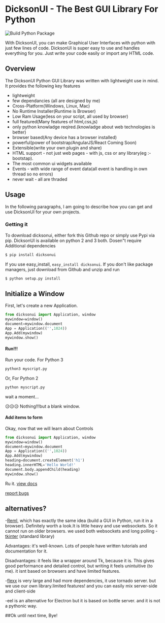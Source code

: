 # DicksonUI - The Best GUI Library For Python

![Build Python Package](https://github.com/Ksengine/DicksonUI/workflows/Build%20Python%20Package/badge.svg)

With DicksonUI, you can make Graphical User Interfaces with python with just few lines of code. DicksonUI is super easy to use and handles everything for you. Just write your code easily
or import any HTML code.

## Overview
The DicksonUI Python GUI Library was written with lightweight use in mind. It provides the following key features
- lightweight
- few dependancies (all are designed by me)
- Cross-Platform(Windows, Linux, Mac)
- No Runtime Installer(Runtime is Browser)
- Low Ram Usage(less on your script, all used by browser)
- full featured(Many features of html,css,js)
- only python knowladge reqired.(knowladge about web technologies is better)
- browser based(Any device has a browser installed)
- powerful(power of bootstrap/AngularJS/React Coming Soon)
- Extensible(write your own plugin and share)
- HTML support - not just web pages - with js, css or any library(eg :-bootstap).
- The most common ui widgets available
- Events - with wide range of event data(all event is handling in own thread so no errors)
- never wait - all are thraded

## Usage

In the following paragraphs, I am going to describe how you can get and use DicksonUI for your own projects.

###  Getting it
To download dicksonui, either fork this Github repo or simply use Pypi via pip.
DicksonUI is available on python 2 and 3 both. Dosen"t require Additional dependencies
```sh
$ pip install dicksonui
```
If you use easy_install,  `easy_install dicksonui`.
If you don't like package managers, just download from Github and unzip   and run
```sh
$ python setup.py install
```

## Initialize a Window
First, let's create a new Application. 

```python
from dicksonui import Application, window
mywindow=window()
document=mywindow.document
App = Application(('',1024))
App.Add(mywindow)
mywindow.show()
```

#### Run!!! 
Run your code.
For Python 3
```sh
python3 myscript.py
```
Or, For Python 2
```sh
python myscript.py
```
wait a moment...

😥😥😥 Nothing!!!but a blank window.

#### Add items to form 
Okay, now that we will learn about Controls
```Python
from dicksonui import Application, window
mywindow=window()
document=mywindow.document
App = Application(('',1024))
App.Add(mywindow)
heading=document.createElement('h1')
heading.innerHTML='Hello World!'
document.body.appendChild(heading)
mywindow.show()
```
Ru
 it.
[view docs](https://dicksonui.gitbook.io)

[report bugs](https://github.com/Ksengine/DicksonUI/issues/new)

## alternatives?

-[RemI](https://github.com/dddomodossola/remi), which has exactly the same idea (build a GUI in Python, run it in a browser). Definitely worth a look.It is little heavy and use websockets. So it cannot run on older browsers. we used both websockets and long polling
-[tkinter](https://docs.python.org/3/library/tkinter.html#module-tkinter)  (standard library)

Advantages: it's well-known. Lots of people have written tutorials and documentation for it.

Disadvantages: it feels like a wrapper around Tk, because it is. This gives good performance and detailed control, but writing it feels unintuitive (to me). it isnt based on browsers and have limited features.

-[flexx](https://github.com/flexxui/flexx) is very large and had more dependencies, it use tornado server. but we use our own library.limited features! and you can easily mix server-side and client-side

-eel is an alternative for Electron but it is based on bottle server. and it is not a pythonic way.

##Ok until next time, Bye! 
